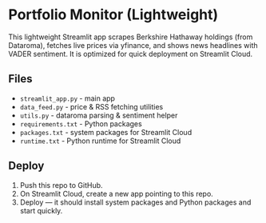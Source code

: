 #  Portfolio Monitor (Lightweight)

This lightweight Streamlit app scrapes Berkshire Hathaway holdings (from Dataroma), fetches live prices via yfinance, and shows news headlines with VADER sentiment. It is optimized for quick deployment on Streamlit Cloud.

## Files
- `streamlit_app.py` - main app
- `data_feed.py` - price & RSS fetching utilities
- `utils.py` - dataroma parsing & sentiment helper
- `requirements.txt` - Python packages
- `packages.txt` - system packages for Streamlit Cloud
- `runtime.txt` - Python runtime for Streamlit Cloud

## Deploy
1. Push this repo to GitHub.
2. On Streamlit Cloud, create a new app pointing to this repo.
3. Deploy — it should install system packages and Python packages and start quickly.
